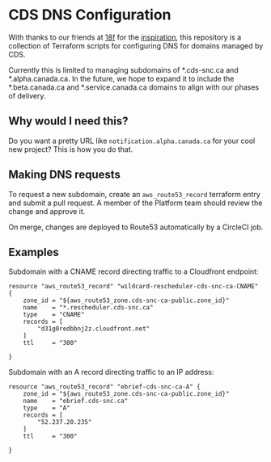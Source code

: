 # CDS DNS Configuration

With thanks to our friends at [18f](https://github.com/18F) for the [inspiration](https://github.com/18F/dns), this repository is a collection of Terraform scripts for configuring DNS for domains managed by CDS.

Currently this is limited to managing subdomains of *.cds-snc.ca and *.alpha.canada.ca.  In the future, we hope to expand it to include the *.beta.canada.ca and *.service.canada.ca domains to align with our phases of delivery.

## Why would I need this?

Do you want a pretty URL like `notification.alpha.canada.ca` for your cool new project?  This is how you do that.

## Making DNS requests

To request a new subdomain, create an `aws_route53_record` terraform entry and submit a pull request.  A member of the Platform team should review the change and approve it.

On merge, changes are deployed to Route53 automatically by a CircleCI job.

## Examples

Subdomain with a CNAME record directing traffic to a Cloudfront endpoint:
```
resource "aws_route53_record" "wildcard-rescheduler-cds-snc-ca-CNAME" {
    zone_id = "${aws_route53_zone.cds-snc-ca-public.zone_id}"
    name    = "*.rescheduler.cds-snc.ca"
    type    = "CNAME"
    records = [
        "d31g0redbbnj2z.cloudfront.net"
    ]
    ttl     = "300"

}
```

Subdomain with an A record directing traffic to an IP address:
```
resource "aws_route53_record" "ebrief-cds-snc-ca-A" {
    zone_id = "${aws_route53_zone.cds-snc-ca-public.zone_id}"
    name    = "ebrief.cds-snc.ca"
    type    = "A"
    records = [
        "52.237.20.235"
    ]
    ttl     = "300"

}
```

